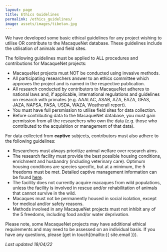 ```yaml
---
layout: page
title: Ethics Guidelines
permalink: /ethics_guidelines/
image: assets/images/tibetan.jpg
---
```


We have developed some basic ethical guidelines for any project wishing to utilise OR contribute to the MacaqueNet database. These guidelines include the utilisation of animals and field sites. 

The following guidelines must be applied to ALL procedures and contributions for MacaqueNet projects:

- MacaqueNet projects must NOT be conducted using invasive methods.
- All participating researchers answer to an ethics committee which approves the project and is named in the respective publication. 
- All research conducted by contributors to MacaqueNet adheres to national laws and, if applicable, international regulations and guidelines on research with primates (e.g. AAALAC, ASAB, AZA, EAZA, GFAS, JAZA, NAPSA, PASA, USDA, WAZA, Weatherall report). 
- You must have full persmission to utilise field sites for data collection.
- Before contributing data to the MacaqueNet database, you must gain permission from all the researchers who own the data (e.g. those who contributed to the acquisition or management of that data).


For data collected from <strong>captive</strong> subjects, contributors must also adhere to the following guidelines:
 
- Researchers must always prioritize animal welfare over research aims.
- The research facility must provide the best possible housing conditions, enrichment and husbandry (including veterinary care). Optimum housing conditions are species specific, but at a minimum, the 5 freedoms must be met. Detailed captive management information can be found [here](https://www.nc3rs.org.uk/macaques/captive-management/).
- The facility does not currently acquire macaques from wild populations, unless the facility is involved in rescue and/or rehabilitation of animals that cannot survive in the wild.
- Macaques must not be permanently housed in social isolation, except for medical and/or safety reasons.
- Methods involved in any MacaqueNet projects must not inhibit any of the 5 freedoms, including food and/or water deprivation.

Please note, some MacaqueNet projects may have additional ethical requirements and may need to be assessed on an individual basis. 
If you have any questions, please [get in touch](mailto:{{ site.email }}).

*Last updated 18/04/22*
